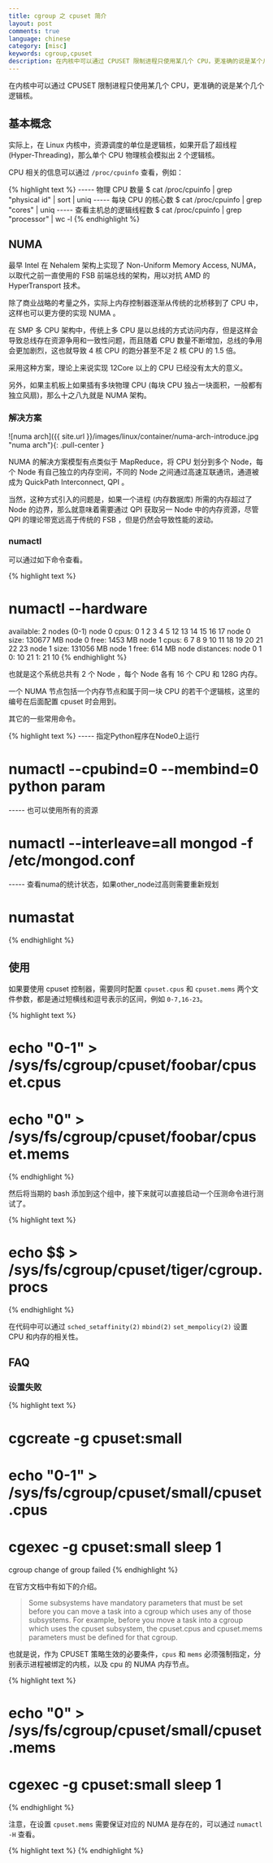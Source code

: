 ```yaml
---
title: cgroup 之 cpuset 简介
layout: post
comments: true
language: chinese
category: [misc]
keywords: cgroup,cpuset
description: 在内核中可以通过 CPUSET 限制进程只使用某几个 CPU，更准确的说是某个几个逻辑核。
---
```


在内核中可以通过 CPUSET 限制进程只使用某几个 CPU，更准确的说是某个几个逻辑核。

<!-- more -->

## 基本概念

实际上，在 Linux 内核中，资源调度的单位是逻辑核，如果开启了超线程 (Hyper-Threading)，那么单个 CPU 物理核会模拟出 2 个逻辑核。

CPU 相关的信息可以通过 `/proc/cpuinfo` 查看，例如：

{% highlight text %}
----- 物理 CPU 数量
$ cat /proc/cpuinfo | grep "physical id" | sort | uniq
----- 每块 CPU 的核心数
$ cat /proc/cpuinfo | grep "cores" | uniq
----- 查看主机总的逻辑线程数
$ cat /proc/cpuinfo | grep "processor" | wc -l
{% endhighlight %}

## NUMA

最早 Intel 在 Nehalem 架构上实现了 Non-Uniform Memory Access, NUMA，以取代之前一直使用的 FSB 前端总线的架构，用以对抗 AMD 的 HyperTransport 技术。

除了商业战略的考量之外，实际上内存控制器逐渐从传统的北桥移到了 CPU 中，这样也可以更方便的实现 NUMA 。

在 SMP 多 CPU 架构中，传统上多 CPU 是以总线的方式访问内存，但是这样会导致总线存在资源争用和一致性问题，而且随着 CPU 数量不断增加，总线的争用会更加剧烈，这也就导致 4 核 CPU 的跑分甚至不足 2 核 CPU 的 1.5 倍。

采用这种方案，理论上来说实现 12Core 以上的 CPU 已经没有太大的意义。

另外，如果主机板上如果插有多块物理 CPU (每块 CPU 独占一块面积，一般都有独立风扇)，那么十之八九就是 NUMA 架构。

### 解决方案

![numa arch]({{ site.url }}/images/linux/container/numa-arch-introduce.jpg "numa arch"){: .pull-center }

NUMA 的解决方案模型有点类似于 MapReduce，将 CPU 划分到多个 Node，每个 Node 有自己独立的内存空间，不同的 Node 之间通过高速互联通讯，通道被成为 QuickPath Interconnect, QPI 。

当然，这种方式引入的问题是，如果一个进程 (内存数据库) 所需的内存超过了 Node 的边界，那么就意味着需要通过 QPI 获取另一 Node 中的内存资源，尽管 QPI 的理论带宽远高于传统的 FSB ，但是仍然会导致性能的波动。

### numactl

可以通过如下命令查看。

{% highlight text %}
# numactl --hardware
available: 2 nodes (0-1)
node 0 cpus: 0 1 2 3 4 5 12 13 14 15 16 17
node 0 size: 130677 MB
node 0 free: 1453 MB
node 1 cpus: 6 7 8 9 10 11 18 19 20 21 22 23
node 1 size: 131056 MB
node 1 free: 614 MB
node distances:
node   0   1
  0:  10  21
  1:  21  10
{% endhighlight %}

也就是这个系统总共有 2 个 Node ，每个 Node 各有 16 个 CPU 和 128G 内存。

一个 NUMA 节点包括一个内存节点和属于同一块 CPU 的若干个逻辑核，这里的编号在后面配置 cpuset 时会用到。

其它的一些常用命令。

{% highlight text %}
----- 指定Python程序在Node0上运行
# numactl --cpubind=0 --membind=0 python param
----- 也可以使用所有的资源
# numactl --interleave=all mongod -f /etc/mongod.conf
----- 查看numa的统计状态，如果other_node过高则需要重新规划
# numastat
{% endhighlight %}

<!--
从物理态详解
https://zhuanlan.zhihu.com/p/33621500
CPU性能天梯图
https://www.mydrivers.com/zhuanti/tianti/cpu/index.html

http://cenalulu.github.io/linux/numa/
-->

## 使用

如果要使用 cpuset 控制器，需要同时配置 `cpuset.cpus` 和 `cpuset.mems` 两个文件参数，都是通过短横线和逗号表示的区间，例如 `0-7,16-23`。

{% highlight text %}
# echo "0-1" > /sys/fs/cgroup/cpuset/foobar/cpuset.cpus
# echo "0" > /sys/fs/cgroup/cpuset/foobar/cpuset.mems
{% endhighlight %}

然后将当期的 bash 添加到这个组中，接下来就可以直接启动一个压测命令进行测试了。

{% highlight text %}
# echo $$ > /sys/fs/cgroup/cpuset/tiger/cgroup.procs
{% endhighlight %}

在代码中可以通过 `sched_setaffinity(2)` `mbind(2)` `set_mempolicy(2)` 设置 CPU 和内存的相关性。

## FAQ

### 设置失败

{% highlight text %}
# cgcreate -g cpuset:small
# echo "0-1" > /sys/fs/cgroup/cpuset/small/cpuset.cpus
# cgexec -g cpuset:small sleep 1
cgroup change of group failed
{% endhighlight %}

在官方文档中有如下的介绍。

> Some subsystems have mandatory parameters that must be set before you can move a task into a cgroup which uses any of those subsystems. For example, before you move a task into a cgroup which uses the cpuset subsystem, the cpuset.cpus and cpuset.mems parameters must be defined for that cgroup.

也就是说，作为 CPUSET 策略生效的必要条件，`cpus` 和 `mems` 必须强制指定，分别表示进程被绑定的内核，以及 cpu 的 NUMA 内存节点。

{% highlight text %}
# echo "0" > /sys/fs/cgroup/cpuset/small/cpuset.mems
# cgexec -g cpuset:small sleep 1
{% endhighlight %}

注意，在设置 `cpuset.mems` 需要保证对应的 NUMA 是存在的，可以通过 `numactl -H` 查看。


{% highlight text %}
{% endhighlight %}
